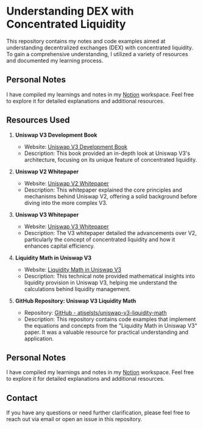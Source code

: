 # Understanding DEX with Concentrated Liquidity

This repository contains my notes and code examples aimed at understanding decentralized exchanges (DEX) with concentrated liquidity. To gain a comprehensive understanding, I utilized a variety of resources and documented my learning process.

## Personal Notes

I have compiled my learnings and notes in my [Notion](https://dour-sassafras-425.notion.site/Uniswap-v3-book-f7e9775d2a9b42b5afb64b42713cf855) workspace. Feel free to explore it for detailed explanations and additional resources.

## Resources Used

1. **Uniswap V3 Development Book**
   - Website: [Uniswap V3 Development Book](https://uniswapv3book.com/index.html)
   - Description: This book provided an in-depth look at Uniswap V3's architecture, focusing on its unique feature of concentrated liquidity.

2. **Uniswap V2 Whitepaper**
   - Website: [Uniswap V2 Whitepaper](https://uniswap.org/whitepaper.pdf)
   - Description: This whitepaper explained the core principles and mechanisms behind Uniswap V2, offering a solid background before diving into the more complex V3.

3. **Uniswap V3 Whitepaper**
   - Website: [Uniswap V3 Whitepaper](https://uniswap.org/whitepaper-v3.pdf)
   - Description: The V3 whitepaper detailed the advancements over V2, particularly the concept of concentrated liquidity and how it enhances capital efficiency.

4. **Liquidity Math in Uniswap V3**
   - Website: [Liquidity Math in Uniswap V3](https://atiselsts.github.io/pdfs/uniswap-v3-liquidity-math.pdf)
   - Description: This technical note provided mathematical insights into liquidity provision in Uniswap V3, helping me understand the calculations behind liquidity management.

5. **GitHub Repository: Uniswap V3 Liquidity Math**
   - Repository: [GitHub - atiselsts/uniswap-v3-liquidity-math](https://github.com/atiselsts/uniswap-v3-liquidity-math)
   - Description: This repository contains code examples that implement the equations and concepts from the "Liquidity Math in Uniswap V3" paper. It was a valuable resource for practical understanding and application.

## Personal Notes

I have compiled my learnings and notes in my [Notion](#) workspace. Feel free to explore it for detailed explanations and additional resources.

## Contact

If you have any questions or need further clarification, please feel free to reach out via email or open an issue in this repository.